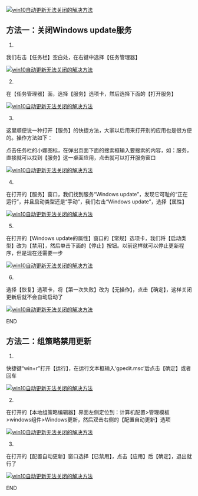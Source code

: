 [![win10自动更新无法关闭的解决方法](https://imgsa.baidu.com/exp/w=500/sign=052269555a4e9258a63486eeac82d1d1/c9fcc3cec3fdfc039e446289d83f8794a4c226c6.jpg)](http://jingyan.baidu.com/album/d3b74d641f1c3f1f77e609e9.html?picindex=1)

## 方法一：关闭Windows update服务

1. 

   我们右击【任务栏】空白处，在右键中选择【任务管理器】

   [![win10自动更新无法关闭的解决方法](https://imgsa.baidu.com/exp/w=500/sign=bb77b5168682b9013dadc333438da97e/10dfa9ec8a136327165b5c029d8fa0ec08fac749.jpg)](http://jingyan.baidu.com/album/d3b74d641f1c3f1f77e609e9.html?picindex=2)

2. 

   在【任务管理器】面，选择【服务】选项卡，然后选择下面的【打开服务】

   [![win10自动更新无法关闭的解决方法](https://imgsa.baidu.com/exp/w=500/sign=36652b00ad8b87d65042ab1f37082860/21a4462309f790521d5bde0f00f3d7ca7bcbd5bf.jpg)](http://jingyan.baidu.com/album/d3b74d641f1c3f1f77e609e9.html?picindex=3)

3. 

   这里顺便说一种打开【服务】的快捷方法，大家以后用来打开别的应用也是很方便的。操作方法如下：

   ​    点击任务栏的小娜图标，在弹出页面下面的搜索框输入要搜索的内容，如：服务，直接就可以找到【服务】这一桌面应用，点击就可以打开服务窗口

   [![win10自动更新无法关闭的解决方法](https://imgsa.baidu.com/exp/w=500/sign=dbd5e7550523dd542173a768e108b3df/4610b912c8fcc3ced33b52029e45d688d43f2003.jpg)](http://jingyan.baidu.com/album/d3b74d641f1c3f1f77e609e9.html?picindex=4)

4. 

   在打开的【服务】窗口，我们找到服务“Windows update”，发现它可耻的“正在运行”，并且启动类型还是“手动”，我们右击“Windows update”，选择【属性】

   [![win10自动更新无法关闭的解决方法](https://imgsa.baidu.com/exp/w=500/sign=a7b7faec22738bd4c421b231918b876c/b3fb43166d224f4a5da7f62205f790529822d1c1.jpg)](http://jingyan.baidu.com/album/d3b74d641f1c3f1f77e609e9.html?picindex=5)

5. 

   在打开的【Windows update的属性】窗口的【常规】选项卡，我们将【启动类型】改为【禁用】，然后单击下面的【停止】按钮。以前这样就可以停止更新程序，但是现在还需要一步

   [![win10自动更新无法关闭的解决方法](https://imgsa.baidu.com/exp/w=500/sign=a30421539422720e7bcee2fa4bca0a3a/b3119313b07eca80cfcbbdd69d2397dda1448331.jpg)](http://jingyan.baidu.com/album/d3b74d641f1c3f1f77e609e9.html?picindex=6)

6. 

   选择【恢复】选项卡，将【第一次失败】改为【无操作】，点击【确定】，这样关闭更新后就不会自动启动了

   [![win10自动更新无法关闭的解决方法](https://imgsa.baidu.com/exp/w=500/sign=9566421e36292df597c3ac158c315ce2/7e3e6709c93d70cf3a4f2d3cf4dcd100baa12b4d.jpg)](http://jingyan.baidu.com/album/d3b74d641f1c3f1f77e609e9.html?picindex=7)

   END

## 方法二：组策略禁用更新

1. 

   快捷键“win+r”打开【运行】，在运行文本框输入‘gpedit.msc’后点击【确定】或者回车

   [![win10自动更新无法关闭的解决方法](https://imgsa.baidu.com/exp/w=500/sign=02429e1725381f309e198da999014c67/730e0cf3d7ca7bcb962b6b00b3096b63f624a849.jpg)](http://jingyan.baidu.com/album/d3b74d641f1c3f1f77e609e9.html?picindex=8)

2. 

   在打开的【本地组策略编辑器】界面左侧定位到：计算机配置>管理模板>windows组件>Windows更新，然后双击右侧的【配置自动更新】选项

   [![win10自动更新无法关闭的解决方法](https://imgsa.baidu.com/exp/w=500/sign=336b72dbba4543a9f51bfacc2e168a7b/7af40ad162d9f2d3d75e88c0a4ec8a136327cc56.jpg)](http://jingyan.baidu.com/album/d3b74d641f1c3f1f77e609e9.html?picindex=9)

3. 

   在打开的【配置自动更新】窗口选择【已禁用】，点击【应用】后【确定】，退出就行了

   [![win10自动更新无法关闭的解决方法](https://imgsa.baidu.com/exp/w=500/sign=49532186a4014c08193b28a53a7a025b/0b46f21fbe096b635653f27f01338744ebf8ac53.jpg)](http://jingyan.baidu.com/album/d3b74d641f1c3f1f77e609e9.html?picindex=10)

   END

